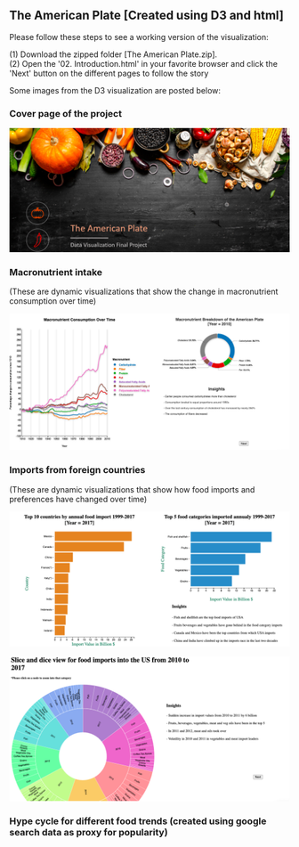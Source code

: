 ## The American Plate [Created using D3 and html]

Please follow these steps to see a working version of the visualization: <br />

  (1) Download the zipped folder [The American Plate.zip]. <br />
  (2) Open the '02. Introduction.html' in your favorite browser and click the 'Next' button on the different pages to follow the story <br />

Some images from the D3 visualization are posted below: <br />

### Cover page of the project <br />

![alt txt](https://github.com/Aakanksha1108/D3_Assignment/blob/master/Screen%20Shot%202020-08-02%20at%202.27.32%20PM.png?raw=true)

### Macronutrient intake <br />
(These are dynamic visualizations that show the change in macronutrient consumption over time) <br />

![alt txt](https://github.com/Aakanksha1108/D3_Assignment/blob/master/Screen%20Shot%202020-08-02%20at%202.28.10%20PM.png?raw=true)

### Imports from foreign countries <br />
(These are dynamic visualizations that show how food imports and preferences have changed over time) <br />

![alt txt](https://github.com/Aakanksha1108/D3_Assignment/blob/master/Screen%20Shot%202020-08-02%20at%202.28.32%20PM.png?raw=true)

![alt txt](https://github.com/Aakanksha1108/D3_Assignment/blob/master/Screen%20Shot%202020-08-02%20at%202.28.51%20PM.png?raw=true)

### Hype cycle for different food trends (created using google search data as proxy for popularity)





